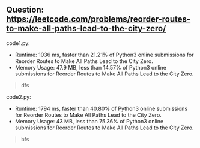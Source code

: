 ## Question: https://leetcode.com/problems/reorder-routes-to-make-all-paths-lead-to-the-city-zero/

code1.py:
* Runtime: 1036 ms, faster than 21.21% of Python3 online submissions for Reorder Routes to Make All Paths Lead to the City Zero.
* Memory Usage: 47.9 MB, less than 14.57% of Python3 online submissions for Reorder Routes to Make All Paths Lead to the City Zero.
> dfs

code2.py:
* Runtime: 1794 ms, faster than 40.80% of Python3 online submissions for Reorder Routes to Make All Paths Lead to the City Zero.
* Memory Usage: 43 MB, less than 75.36% of Python3 online submissions for Reorder Routes to Make All Paths Lead to the City Zero.
> bfs